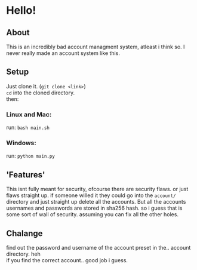 # Hello!
## About
This is an incredibly bad account managment system, atleast i think so. I never really made an account system like this.
## Setup
Just clone it. (`git clone <link>`)\
`cd` into the cloned directory.\
then:
### Linux and Mac:
run:
`bash main.sh`
### Windows:
run:
`python main.py`
## 'Features'
This isnt fully meant for security, ofcourse there are security flaws. or just flaws straight up. if someone willed it they could go into the
`account/` directory and just straight up delete all the accounts. 
But all the accounts usernames and passwords are stored in sha256 hash. so i guess that is some sort of wall of security. assuming you can fix
all the other holes. 
## Chalange
find out the password and username of the account preset in the.. account directory. heh\
if you find the correct account.. good job i guess.
